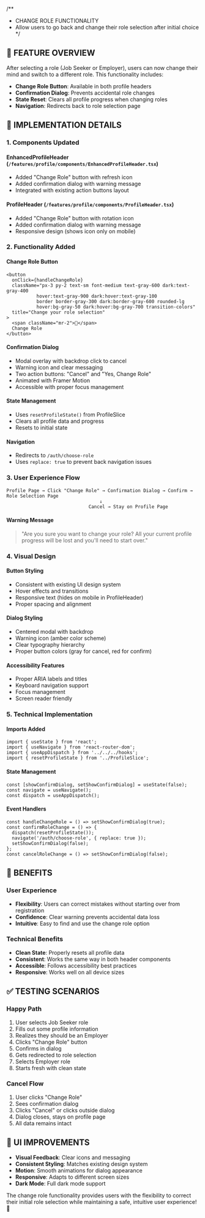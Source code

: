 /**
 * CHANGE ROLE FUNCTIONALITY
 * Allow users to go back and change their role selection after initial choice
 */

## 🎯 FEATURE OVERVIEW

After selecting a role (Job Seeker or Employer), users can now change their mind and switch to a different role. This functionality includes:

- **Change Role Button**: Available in both profile headers
- **Confirmation Dialog**: Prevents accidental role changes
- **State Reset**: Clears all profile progress when changing roles
- **Navigation**: Redirects back to role selection page

## 🔧 IMPLEMENTATION DETAILS

### 1. **Components Updated**

#### **EnhancedProfileHeader** (`/features/profile/components/EnhancedProfileHeader.tsx`)
- Added "Change Role" button with refresh icon
- Added confirmation dialog with warning message
- Integrated with existing action buttons layout

#### **ProfileHeader** (`/features/profile/components/ProfileHeader.tsx`)
- Added "Change Role" button with rotation icon
- Added confirmation dialog with warning message
- Responsive design (shows icon only on mobile)

### 2. **Functionality Added**

#### **Change Role Button**
```tsx
<button
  onClick={handleChangeRole}
  className="px-3 py-2 text-sm font-medium text-gray-600 dark:text-gray-400 
           hover:text-gray-900 dark:hover:text-gray-100 
           border border-gray-300 dark:border-gray-600 rounded-lg
           hover:bg-gray-50 dark:hover:bg-gray-700 transition-colors"
  title="Change your role selection"
>
  <span className="mr-2">🔄</span>
  Change Role
</button>
```

#### **Confirmation Dialog**
- Modal overlay with backdrop click to cancel
- Warning icon and clear messaging
- Two action buttons: "Cancel" and "Yes, Change Role"
- Animated with Framer Motion
- Accessible with proper focus management

#### **State Management**
- Uses `resetProfileState()` from ProfileSlice
- Clears all profile data and progress
- Resets to initial state

#### **Navigation**
- Redirects to `/auth/choose-role`
- Uses `replace: true` to prevent back navigation issues

### 3. **User Experience Flow**

```
Profile Page → Click "Change Role" → Confirmation Dialog → Confirm → Role Selection Page
                                  ↓
                              Cancel → Stay on Profile Page
```

#### **Warning Message**
> "Are you sure you want to change your role? All your current profile progress will be lost and you'll need to start over."

### 4. **Visual Design**

#### **Button Styling**
- Consistent with existing UI design system
- Hover effects and transitions
- Responsive text (hides on mobile in ProfileHeader)
- Proper spacing and alignment

#### **Dialog Styling**
- Centered modal with backdrop
- Warning icon (amber color scheme)
- Clear typography hierarchy
- Proper button colors (gray for cancel, red for confirm)

#### **Accessibility Features**
- Proper ARIA labels and titles
- Keyboard navigation support
- Focus management
- Screen reader friendly

### 5. **Technical Implementation**

#### **Imports Added**
```tsx
import { useState } from 'react';
import { useNavigate } from 'react-router-dom';
import { useAppDispatch } from '../../../hooks';
import { resetProfileState } from '../ProfileSlice';
```

#### **State Management**
```tsx
const [showConfirmDialog, setShowConfirmDialog] = useState(false);
const navigate = useNavigate();
const dispatch = useAppDispatch();
```

#### **Event Handlers**
```tsx
const handleChangeRole = () => setShowConfirmDialog(true);
const confirmRoleChange = () => {
  dispatch(resetProfileState());
  navigate('/auth/choose-role', { replace: true });
  setShowConfirmDialog(false);
};
const cancelRoleChange = () => setShowConfirmDialog(false);
```

## 🚀 BENEFITS

### **User Experience**
- **Flexibility**: Users can correct mistakes without starting over from registration
- **Confidence**: Clear warning prevents accidental data loss
- **Intuitive**: Easy to find and use the change role option

### **Technical Benefits**
- **Clean State**: Properly resets all profile data
- **Consistent**: Works the same way in both header components
- **Accessible**: Follows accessibility best practices
- **Responsive**: Works well on all device sizes

## ✅ TESTING SCENARIOS

### **Happy Path**
1. User selects Job Seeker role
2. Fills out some profile information
3. Realizes they should be an Employer
4. Clicks "Change Role" button
5. Confirms in dialog
6. Gets redirected to role selection
7. Selects Employer role
8. Starts fresh with clean state

### **Cancel Flow**
1. User clicks "Change Role"
2. Sees confirmation dialog
3. Clicks "Cancel" or clicks outside dialog
4. Dialog closes, stays on profile page
5. All data remains intact

## 🎨 UI IMPROVEMENTS

- **Visual Feedback**: Clear icons and messaging
- **Consistent Styling**: Matches existing design system
- **Motion**: Smooth animations for dialog appearance
- **Responsive**: Adapts to different screen sizes
- **Dark Mode**: Full dark mode support

The change role functionality provides users with the flexibility to correct their initial role selection while maintaining a safe, intuitive user experience! 🎉
